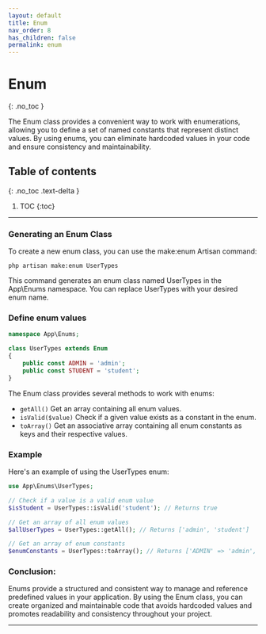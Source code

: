 ```yaml
---
layout: default
title: Enum
nav_order: 8
has_children: false
permalink: enum
---
```

# Enum
{: .no_toc }

The Enum class provides a convenient way to work with enumerations, allowing you to define a set of named constants that represent distinct values. By using enums, you can eliminate hardcoded values in your code and ensure consistency and maintainability.

## Table of contents
{: .no_toc .text-delta }

1. TOC
{:toc}

---

### Generating an Enum Class
To create a new enum class, you can use the make:enum Artisan command:
```
php artisan make:enum UserTypes
```
This command generates an enum class named UserTypes in the App\Enums namespace. You can replace UserTypes with your desired enum name.

### Define enum values
```php
namespace App\Enums;

class UserTypes extends Enum
{
    public const ADMIN = 'admin';
    public const STUDENT = 'student';
}
```
The Enum class provides several methods to work with enums:
- `getAll()` Get an array containing all enum values.
- `isValid($value)` Check if a given value exists as a constant in the enum.
- `toArray()` Get an associative array containing all enum constants as keys and their respective values.

### Example
Here's an example of using the UserTypes enum:

```php
use App\Enums\UserTypes;

// Check if a value is a valid enum value
$isStudent = UserTypes::isValid('student'); // Returns true

// Get an array of all enum values
$allUserTypes = UserTypes::getAll(); // Returns ['admin', 'student']

// Get an array of enum constants
$enumConstants = UserTypes::toArray(); // Returns ['ADMIN' => 'admin', 'STUDENT' => 'student']
```
### Conclusion:
Enums provide a structured and consistent way to manage and reference predefined values in your application. By using the Enum class, you can create organized and maintainable code that avoids hardcoded values and promotes readability and consistency throughout your project.

----

[^1]: [It can take up to 10 minutes for changes to your site to publish after you push the changes to GitHub](https://docs.github.com/en/pages/setting-up-a-github-pages-site-with-jekyll/creating-a-github-pages-site-with-jekyll#creating-your-site).
